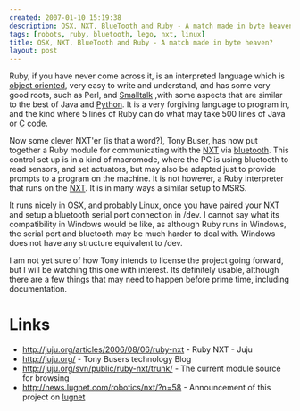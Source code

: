 ```yaml
---
created: 2007-01-10 15:19:38
description: OSX, NXT, BlueTooth and Ruby - A match made in byte heaven?
tags: [robots, ruby, bluetooth, lego, nxt, linux]
title: OSX, NXT, BlueTooth and Ruby - A match made in byte heaven?
layout: post
---
```

Ruby, if you have never come across it, is an interpreted language which is [object oriented](Object+Oriented "Object Oriented"), very easy to write and understand, and has some very good roots, such as Perl, and [Smalltalk](Smalltalk "An Object Oriented Programming Language") ,with some aspects that are similar to the best of Java and [Python](Python "Python"). It is a very forgiving language to program in, and the kind where 5 lines of Ruby can do what may take 500 lines of Java or [C](C+Language "A very common and popular programming language") code.

Now some clever NXT'er (is that a word?), Tony Buser, has now put together a Ruby module for communicating with the [NXT](NXT "Legos NeXT generation robotics kit") via [bluetooth](Bluetooth "Bluetooth"). This control set up is in a kind of macromode, where the PC is using bluetooth to read sensors, and set actuators, but may also be adapted just to provide prompts to a program on the machine. It is not however, a Ruby interpreter that runs on the [NXT](NXT "Legos NeXT generation robotics kit"). It is in many ways a similar setup to MSRS.

It runs nicely in OSX, and probably Linux, once you have paired your NXT and setup a bluetooth serial port connection in /dev. I cannot say what its compatibility in Windows would be like, as although Ruby runs in Windows, the serial port and bluetooth may be much harder to deal with. Windows does not have any structure equivalent to /dev.

I am not yet sure of how Tony intends to license the project going forward, but I will be watching this one with interest. Its definitely usable, although there are a few things that may need to happen before prime time, including documentation.

# Links

* <http://juju.org/articles/2006/08/06/ruby-nxt> - Ruby NXT - Juju
* <http://juju.org/> - Tony Busers technology Blog
* <http://juju.org/svn/public/ruby-nxt/trunk/> - The current module source for browsing
* <http://news.lugnet.com/robotics/nxt/?n=58> - Announcement of this project on [lugnet](Lugnet "Lego Users Group Network")
